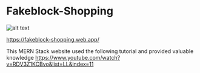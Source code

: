 # Fakeblock-Shopping
![alt text](https://elasticbeanstalk-us-east-1-858154033039.s3.amazonaws.com/resources/pic.png)

https://fakeblock-shopping.web.app/


This MERN Stack website used the following tutorial and provided valuable knowledge
https://www.youtube.com/watch?v=RDV3Z1KCBvo&list=LL&index=11
